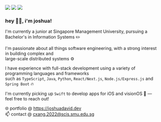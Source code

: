 [<img src="https://img.shields.io/badge/-LeetCode-FFA116?style=for-the-badge&logo=LeetCode&logoColor=black" />](https://leetcode.com/joshydavid/)
[<img src="https://img.shields.io/badge/LinkedIn-0077B5?style=for-the-badge&logo=linkedin&logoColor=white" />](https://www.linkedin.com/in/joshydavid/)
[<img src="https://img.shields.io/badge/website-000000?style=for-the-badge&logo=About.me&logoColor=white" />](https://joshuadavid.dev)
<br />

### hey 👋🏻, i'm joshua!

I'm currently a junior at Singapore Management University, pursuing a Bachelor's in Information Systems ✏️

I'm passionate about all things software engineering, with a strong interest in building complex and  
large-scale distributed systems ⚙️

I have experience with full-stack development using a variety of programming languages and frameworks  
such as `TypeScript`, `Java`, `Python`, `React/Next.js`, `Node.js/Express.js` and `Spring Boot` 🔥

I'm currently picking up `Swift` to develop apps for iOS and visionOS  — feel free to reach out!

🌐 portfolio @ https://joshuadavid.dev  
📫 contact @ cxang.2022@scis.smu.edu.sg
